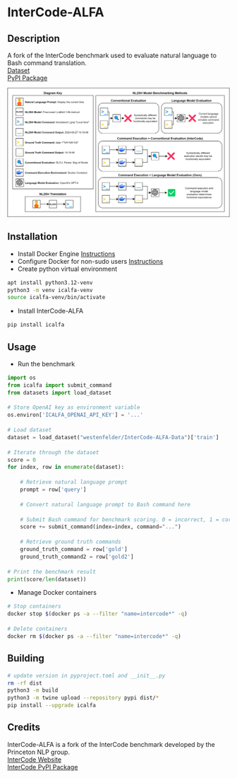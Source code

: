 # InterCode-ALFA

## Description
A fork of the InterCode benchmark used to evaluate natural language to Bash command translation.  
[Dataset](https://huggingface.co/datasets/westenfelder/InterCode-ALFA-Data)  
[PyPI Package](https://pypi.org/project/icalfa/)  

![InterCode-ALFA Diagram](https://raw.githubusercontent.com/westenfelder/InterCode-ALFA/main/icalfa.png)


## Installation
- Install Docker Engine [Instructions](https://docs.docker.com/engine/install/)
- Configure Docker for non-sudo users [Instructions](https://docs.docker.com/engine/install/linux-postinstall/)
- Create python virtual environment
```bash
apt install python3.12-venv
python3 -m venv icalfa-venv
source icalfa-venv/bin/activate
```
- Install InterCode-ALFA
```bash
pip install icalfa
```


## Usage
- Run the benchmark
```python
import os
from icalfa import submit_command
from datasets import load_dataset

# Store OpenAI key as environment variable 
os.environ['ICALFA_OPENAI_API_KEY'] = '...'

# Load dataset
dataset = load_dataset("westenfelder/InterCode-ALFA-Data")['train']

# Iterate through the dataset
score = 0
for index, row in enumerate(dataset):

    # Retrieve natural language prompt
    prompt = row['query']

    # Convert natural language prompt to Bash command here

    # Submit Bash command for benchmark scoring. 0 = incorrect, 1 = correct
    score += submit_command(index=index, command="...")

    # Retrieve ground truth commands
    ground_truth_command = row['gold']
    ground_truth_command2 = row['gold2']

# Print the benchmark result
print(score/len(dataset))
```

- Manage Docker containers
```bash
# Stop containers
docker stop $(docker ps -a --filter "name=intercode*" -q)

# Delete containers
docker rm $(docker ps -a --filter "name=intercode*" -q)
```


## Building
```bash
# update version in pyproject.toml and __init__.py
rm -rf dist
python3 -m build
python3 -m twine upload --repository pypi dist/*
pip install --upgrade icalfa
```


## Credits
InterCode-ALFA is a fork of the InterCode benchmark developed by the Princeton NLP group.  
[InterCode Website](https://intercode-benchmark.github.io/)  
[InterCode PyPI Package](https://pypi.org/project/intercode-bench/#description)  
